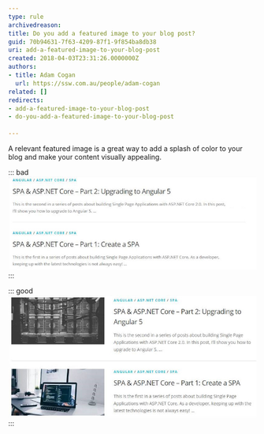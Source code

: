 ```yaml
---
type: rule
archivedreason: 
title: Do you add a featured image to your blog post?
guid: 70b94631-7f63-4209-87f1-9f854ba8db38
uri: add-a-featured-image-to-your-blog-post
created: 2018-04-03T23:31:26.0000000Z
authors:
- title: Adam Cogan
  url: https://ssw.com.au/people/adam-cogan
related: []
redirects:
- add-a-featured-image-to-your-blog-post
- do-you-add-a-featured-image-to-your-blog-post

---
```


A relevant featured image is a great way to add a splash of color to your blog and make your content visually appealing.

<!--endintro-->


::: bad  
![Figure: Bad Example – the content might be interesting but it is not very appealing](blog-no-feat-image.jpg)  
:::


::: good  
![Figure: Good Example – the content is more appealing](blog-with-feat-image.jpg)  
:::
